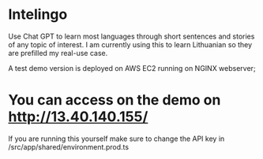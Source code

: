 # Intelingo

Use Chat GPT to learn most languages through short sentences and stories of any topic of interest.
I am currently using this to learn Lithuanian so they are prefilled my real-use case.

A test demo version is deployed on AWS EC2 running on NGINX webserver;

# You can access on the demo on http://13.40.140.155/

If you are running this yourself make sure to change the API key in /src/app/shared/environment.prod.ts


